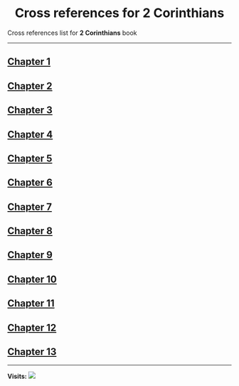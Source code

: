 <div align="center">
  <h1 id="readme">Cross references for <b>2 Corinthians</b></h1>
</div>

Cross references list for **2 Corinthians** book

---

## [Chapter 1](1.md)
## [Chapter 2](2.md)
## [Chapter 3](3.md)
## [Chapter 4](4.md)
## [Chapter 5](5.md)
## [Chapter 6](6.md)
## [Chapter 7](7.md)
## [Chapter 8](8.md)
## [Chapter 9](9.md)
## [Chapter 10](10.md)
## [Chapter 11](11.md)
## [Chapter 12](12.md)
## [Chapter 13](13.md)


---

**Visits:**
![](https://profile-counter.glitch.me/visitCounter_crossrefsChapterList77/count.svg)
